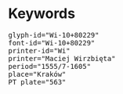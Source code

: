 # Keywords
<pre>
glyph-id="Wi-10+80229"
font-id="Wi-10+80229"
printer-id="Wi"
printer="Maciej Wirzbięta"
period="1555/7-1605"
place="Kraków"
PT plate="563"
</pre>
